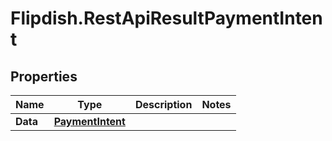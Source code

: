 # Flipdish.RestApiResultPaymentIntent

## Properties

Name | Type | Description | Notes
------------ | ------------- | ------------- | -------------
**Data** | [**PaymentIntent**](PaymentIntent.md) |  | 


